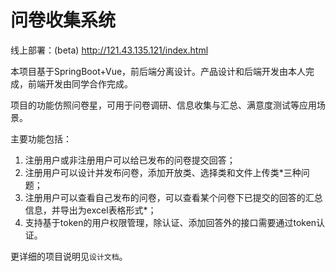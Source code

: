 # 问卷收集系统
线上部署：(beta)  http://121.43.135.121/index.html

本项目基于SpringBoot+Vue，前后端分离设计。产品设计和后端开发由本人完成，前端开发由同学合作完成。

项目的功能仿照问卷星，可用于问卷调研、信息收集与汇总、满意度测试等应用场景。

主要功能包括：

1. 注册用户或非注册用户可以给已发布的问卷提交回答；
2. 注册用户可以设计并发布问卷，添加开放类、选择类和文件上传类*三种问题；
3. 注册用户可以查看自己发布的问卷，可以查看某个问卷下已提交的回答的汇总信息，并导出为excel表格形式*；
4. 支持基于token的用户权限管理，除认证、添加回答外的接口需要通过token认证。

更详细的项目说明见`设计文档`。

